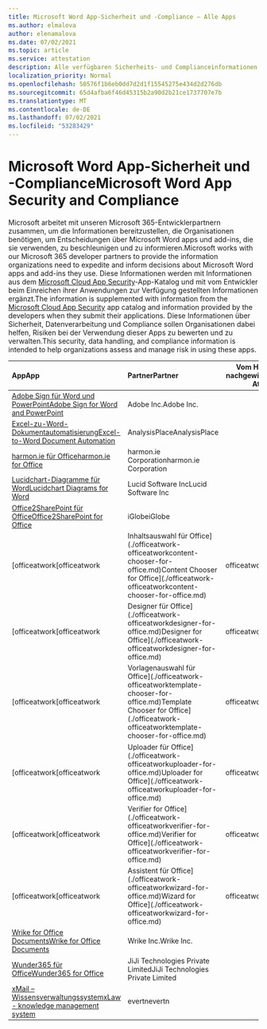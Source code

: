 ```yaml
---
title: Microsoft Word App-Sicherheit und -Compliance – Alle Apps
ms.author: elmalova
author: elenamalova
ms.date: 07/02/2021
ms.topic: article
ms.service: attestation
description: Alle verfügbaren Sicherheits- und Complianceinformationen für alle Microsoft Word-Apps.
localization_priority: Normal
ms.openlocfilehash: 50576f1b6eb0dd7d2d1f15545275e434d2d276db
ms.sourcegitcommit: 65d4afba6f46d45315b2a90d2b21ce1737707e7b
ms.translationtype: MT
ms.contentlocale: de-DE
ms.lasthandoff: 07/02/2021
ms.locfileid: "53283429"
---
```

# <a name="microsoft-word-app-security-and-compliance"></a><span data-ttu-id="de971-103">Microsoft Word App-Sicherheit und -Compliance</span><span class="sxs-lookup"><span data-stu-id="de971-103">Microsoft Word App Security and Compliance</span></span>

<span data-ttu-id="de971-104">Microsoft arbeitet mit unseren Microsoft 365-Entwicklerpartnern zusammen, um die Informationen bereitzustellen, die Organisationen benötigen, um Entscheidungen über Microsoft Word apps und add-ins, die sie verwenden, zu beschleunigen und zu informieren.</span><span class="sxs-lookup"><span data-stu-id="de971-104">Microsoft works with our Microsoft 365 developer partners to provide the information organizations need to expedite and inform decisions about Microsoft Word apps and add-ins they use.</span></span> <span data-ttu-id="de971-105">Diese Informationen werden mit Informationen aus dem [Microsoft Cloud App Security](https://www.microsoft.com/en-us/enterprise-mobility-security/cloud-app-security)-App-Katalog und mit vom Entwickler beim Einreichen ihrer Anwendungen zur Verfügung gestellten Informationen ergänzt.</span><span class="sxs-lookup"><span data-stu-id="de971-105">The information is supplemented with information from the [Microsoft Cloud App Security](https://www.microsoft.com/en-us/enterprise-mobility-security/cloud-app-security) app catalog and information provided by the developers when they submit their applications.</span></span> <span data-ttu-id="de971-106">Diese Informationen über Sicherheit, Datenverarbeitung und Compliance sollen Organisationen dabei helfen, Risiken bei der Verwendung dieser Apps zu bewerten und zu verwalten.</span><span class="sxs-lookup"><span data-stu-id="de971-106">This security, data handling, and compliance information is intended to help organizations assess and manage risk in using these apps.</span></span>

| <span data-ttu-id="de971-107">**App**</span><span class="sxs-lookup"><span data-stu-id="de971-107">**App**</span></span> | <span data-ttu-id="de971-108">**Partner**</span><span class="sxs-lookup"><span data-stu-id="de971-108">**Partner**</span></span> | <span data-ttu-id="de971-109">**Vom Herausgeber nachgewiesen**</span><span class="sxs-lookup"><span data-stu-id="de971-109">**Publisher Attested**</span></span> | <span data-ttu-id="de971-110">**Zertifiziert**</span><span class="sxs-lookup"><span data-stu-id="de971-110">**Certified**</span></span> |
|:--------|:------------|:----------------------:|:-------------:|
| [<span data-ttu-id="de971-111">Adobe Sign für Word und PowerPoint</span><span class="sxs-lookup"><span data-stu-id="de971-111">Adobe Sign for Word and PowerPoint</span></span>](./adobe-inc-sign-for-word-and-powerpoint.md) | <span data-ttu-id="de971-112">Adobe Inc.</span><span class="sxs-lookup"><span data-stu-id="de971-112">Adobe Inc.</span></span> | <span data-ttu-id="de971-113">**✓**</span><span class="sxs-lookup"><span data-stu-id="de971-113">**✓**</span></span> | <img alt="Certified application badge" src="../media/certified-badge.png" height="25" width="25" /> |
| [<span data-ttu-id="de971-114">Excel-zu-Word-Dokumentautomatisierung</span><span class="sxs-lookup"><span data-stu-id="de971-114">Excel-to-Word Document Automation</span></span>](./analysisplace-excel-to-word-document-automation.md) | <span data-ttu-id="de971-115">AnalysisPlace</span><span class="sxs-lookup"><span data-stu-id="de971-115">AnalysisPlace</span></span> | <span data-ttu-id="de971-116">**✓**</span><span class="sxs-lookup"><span data-stu-id="de971-116">**✓**</span></span> |  |
| [<span data-ttu-id="de971-117">harmon.ie für Office</span><span class="sxs-lookup"><span data-stu-id="de971-117">harmon.ie for Office</span></span>](./harmonie-corporation-for-office.md) | <span data-ttu-id="de971-118">harmon.ie Corporation</span><span class="sxs-lookup"><span data-stu-id="de971-118">harmon.ie Corporation</span></span> | <span data-ttu-id="de971-119">**✓**</span><span class="sxs-lookup"><span data-stu-id="de971-119">**✓**</span></span> |  |
| [<span data-ttu-id="de971-120">Lucidchart-Diagramme für Word</span><span class="sxs-lookup"><span data-stu-id="de971-120">Lucidchart Diagrams for Word</span></span>](./lucid-software-inc-lucidchart-diagrams-for-word.md) | <span data-ttu-id="de971-121">Lucid Software Inc</span><span class="sxs-lookup"><span data-stu-id="de971-121">Lucid Software Inc</span></span> | <span data-ttu-id="de971-122">**✓**</span><span class="sxs-lookup"><span data-stu-id="de971-122">**✓**</span></span> |  |
| [<span data-ttu-id="de971-123">Office2SharePoint für Office</span><span class="sxs-lookup"><span data-stu-id="de971-123">Office2SharePoint for Office</span></span>](./iglobe-office2sharepoint-for-office.md) | <span data-ttu-id="de971-124">iGlobe</span><span class="sxs-lookup"><span data-stu-id="de971-124">iGlobe</span></span> | <span data-ttu-id="de971-125">**✓**</span><span class="sxs-lookup"><span data-stu-id="de971-125">**✓**</span></span> | <img alt="Certified application badge" src="../media/certified-badge.png" height="25" width="25" /> |
| <span data-ttu-id="de971-126">[officeatwork</span><span class="sxs-lookup"><span data-stu-id="de971-126">[officeatwork</span></span> | <span data-ttu-id="de971-127">Inhaltsauswahl für Office](./officeatwork-officeatworkcontent-chooser-for-office.md)</span><span class="sxs-lookup"><span data-stu-id="de971-127">Content Chooser for Office](./officeatwork-officeatworkcontent-chooser-for-office.md)</span></span> | <span data-ttu-id="de971-128">officeatwork</span><span class="sxs-lookup"><span data-stu-id="de971-128">officeatwork</span></span> | <span data-ttu-id="de971-129">**✓**</span><span class="sxs-lookup"><span data-stu-id="de971-129">**✓**</span></span> | <img alt="Certified application badge" src="../media/certified-badge.png" height="25" width="25" /> |
| <span data-ttu-id="de971-130">[officeatwork</span><span class="sxs-lookup"><span data-stu-id="de971-130">[officeatwork</span></span> | <span data-ttu-id="de971-131">Designer für Office](./officeatwork-officeatworkdesigner-for-office.md)</span><span class="sxs-lookup"><span data-stu-id="de971-131">Designer for Office](./officeatwork-officeatworkdesigner-for-office.md)</span></span> | <span data-ttu-id="de971-132">officeatwork</span><span class="sxs-lookup"><span data-stu-id="de971-132">officeatwork</span></span> | <span data-ttu-id="de971-133">**✓**</span><span class="sxs-lookup"><span data-stu-id="de971-133">**✓**</span></span> | <img alt="Certified application badge" src="../media/certified-badge.png" height="25" width="25" /> |
| <span data-ttu-id="de971-134">[officeatwork</span><span class="sxs-lookup"><span data-stu-id="de971-134">[officeatwork</span></span> | <span data-ttu-id="de971-135">Vorlagenauswahl für Office](./officeatwork-officeatworktemplate-chooser-for-office.md)</span><span class="sxs-lookup"><span data-stu-id="de971-135">Template Chooser for Office](./officeatwork-officeatworktemplate-chooser-for-office.md)</span></span> | <span data-ttu-id="de971-136">officeatwork</span><span class="sxs-lookup"><span data-stu-id="de971-136">officeatwork</span></span> | <span data-ttu-id="de971-137">**✓**</span><span class="sxs-lookup"><span data-stu-id="de971-137">**✓**</span></span> | <img alt="Certified application badge" src="../media/certified-badge.png" height="25" width="25" /> |
| <span data-ttu-id="de971-138">[officeatwork</span><span class="sxs-lookup"><span data-stu-id="de971-138">[officeatwork</span></span> | <span data-ttu-id="de971-139">Uploader für Office](./officeatwork-officeatworkuploader-for-office.md)</span><span class="sxs-lookup"><span data-stu-id="de971-139">Uploader for Office](./officeatwork-officeatworkuploader-for-office.md)</span></span> | <span data-ttu-id="de971-140">officeatwork</span><span class="sxs-lookup"><span data-stu-id="de971-140">officeatwork</span></span> | <span data-ttu-id="de971-141">**✓**</span><span class="sxs-lookup"><span data-stu-id="de971-141">**✓**</span></span> | <img alt="Certified application badge" src="../media/certified-badge.png" height="25" width="25" /> |
| <span data-ttu-id="de971-142">[officeatwork</span><span class="sxs-lookup"><span data-stu-id="de971-142">[officeatwork</span></span> | <span data-ttu-id="de971-143">Verifier for Office](./officeatwork-officeatworkverifier-for-office.md)</span><span class="sxs-lookup"><span data-stu-id="de971-143">Verifier for Office](./officeatwork-officeatworkverifier-for-office.md)</span></span> | <span data-ttu-id="de971-144">officeatwork</span><span class="sxs-lookup"><span data-stu-id="de971-144">officeatwork</span></span> | <span data-ttu-id="de971-145">**✓**</span><span class="sxs-lookup"><span data-stu-id="de971-145">**✓**</span></span> | <img alt="Certified application badge" src="../media/certified-badge.png" height="25" width="25" /> |
| <span data-ttu-id="de971-146">[officeatwork</span><span class="sxs-lookup"><span data-stu-id="de971-146">[officeatwork</span></span> | <span data-ttu-id="de971-147">Assistent für Office](./officeatwork-officeatworkwizard-for-office.md)</span><span class="sxs-lookup"><span data-stu-id="de971-147">Wizard for Office](./officeatwork-officeatworkwizard-for-office.md)</span></span> | <span data-ttu-id="de971-148">officeatwork</span><span class="sxs-lookup"><span data-stu-id="de971-148">officeatwork</span></span> | <span data-ttu-id="de971-149">**✓**</span><span class="sxs-lookup"><span data-stu-id="de971-149">**✓**</span></span> | <img alt="Certified application badge" src="../media/certified-badge.png" height="25" width="25" /> |
| [<span data-ttu-id="de971-150">Wrike for Office Documents</span><span class="sxs-lookup"><span data-stu-id="de971-150">Wrike for Office Documents</span></span>](./wrike-inc-for-office-documents.md) | <span data-ttu-id="de971-151">Wrike Inc.</span><span class="sxs-lookup"><span data-stu-id="de971-151">Wrike Inc.</span></span> | <span data-ttu-id="de971-152">**✓**</span><span class="sxs-lookup"><span data-stu-id="de971-152">**✓**</span></span> | <img alt="Certified application badge" src="../media/certified-badge.png" height="25" width="25" /> |
| [<span data-ttu-id="de971-153">Wunder365 für Office</span><span class="sxs-lookup"><span data-stu-id="de971-153">Wunder365 for Office</span></span>](./jiji-technologies-private-limited-wunder365-for-office.md) | <span data-ttu-id="de971-154">JiJi Technologies Private Limited</span><span class="sxs-lookup"><span data-stu-id="de971-154">JiJi Technologies Private Limited</span></span> | <span data-ttu-id="de971-155">**✓**</span><span class="sxs-lookup"><span data-stu-id="de971-155">**✓**</span></span> |  |
| [<span data-ttu-id="de971-156">xMail – Wissensverwaltungssystem</span><span class="sxs-lookup"><span data-stu-id="de971-156">xLaw - knowledge management system</span></span>](./evertn-xlaw-knowledge-management-system.md) | <span data-ttu-id="de971-157">evertn</span><span class="sxs-lookup"><span data-stu-id="de971-157">evertn</span></span> | <span data-ttu-id="de971-158">**✓**</span><span class="sxs-lookup"><span data-stu-id="de971-158">**✓**</span></span> |  |
